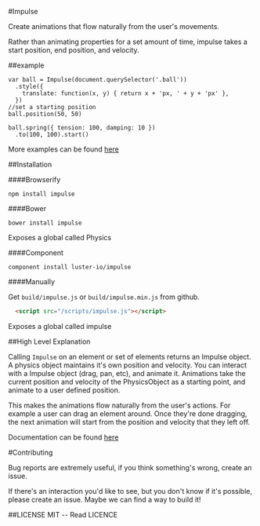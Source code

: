 #Impulse

  Create animations that flow naturally from the user's movements.

  Rather than animating properties for a set amount of time,
impulse takes a start position, end position, and velocity.

##example

```
var ball = Impulse(document.querySelector('.ball'))
  .style({
    translate: function(x, y) { return x + 'px, ' + y + 'px' },
  })
//set a starting position
ball.position(50, 50)

ball.spring({ tension: 100, damping: 10 })
  .to(100, 100).start()
```

More examples can be found [here](http://impulse.luster.io/examples.html)

##Installation

####Browserify
```
npm install impulse
```

####Bower

```
bower install impulse
```
Exposes a global called Physics

####Component

```
component install luster-io/impulse
```

####Manually

Get `build/impulse.js` or `build/impulse.min.js` from github.

```html
  <script src="/scripts/impulse.js"></script>
```

Exposes a global called impulse

##High Level Explanation

  Calling `Impulse` on an element or set of elements returns an Impulse object.
A physics object maintains it's own position and velocity.  You can interact
with a Impulse object (drag, pan, etc), and animate it.  Animations take
the current position and velocity of the PhysicsObject as a starting point, and
animate to a user defined position.

  This makes the animations flow naturally from the user's actions.  For example a user can drag an element around.  Once they're done dragging,
the next animation will start from the position and velocity that they left off.

Documentation can be found [here](http://impulse.luster.io/guides.html)

#Contributing

  Bug reports are extremely useful, if you think something's wrong, create an
issue.

  If there's an interaction you'd like to see, but you don't know if it's
possible, please create an issue.  Maybe we can find a way to build it!

##LICENSE
 MIT -- Read LICENCE
